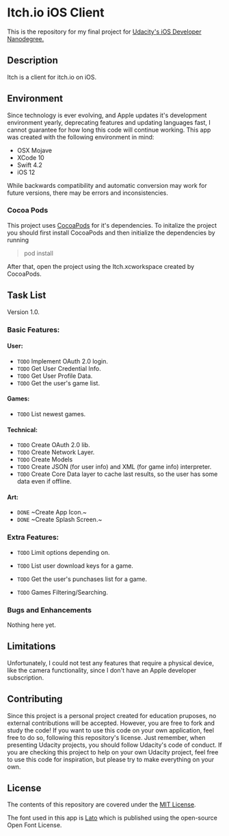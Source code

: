 # Itch.io iOS Client

This is the repository for my final project for [Udacity's iOS Developer Nanodegree.](https://www.udacity.com)

## Description
Itch is a client for itch.io on iOS.

## Environment

Since technology is ever evolving, and Apple updates it's development environment yearly, deprecating features and updating languages fast, I cannot guarantee for how long this code will continue working. This app was created with the following environment in mind:

* OSX Mojave
* XCode 10
* Swift 4.2
* iOS 12

While backwards compatibility and automatic conversion may work for future versions, there may be errors and inconsistencies.

### Cocoa Pods

This project uses [CocoaPods](https://cocoapods.org/) for it's dependencies. To initalize the project you should first install CocoaPods and then initialize the dependencies by running

> pod install

After that, open the project using the Itch.xcworkspace created by CocoaPods.

## Task List

Version 1.0.

### Basic Features:

#### User:
* `TODO` Implement OAuth 2.0 login.
* `TODO` Get User Credential Info.
* `TODO` Get User Profile Data.
* `TODO` Get the user's game list.

#### Games:
* `TODO` List newest games.

#### Technical:
* `TODO` Create OAuth 2.0 lib.
* `TODO` Create Network Layer.
* `TODO` Create Models
* `TODO` Create JSON (for user info) and XML (for game info) interpreter.
* `TODO` Create Core Data layer to cache last results, so the user has some data even if offline.

#### Art:
* `DONE` ~Create App Icon.~
* `DONE` ~Create Splash Screen.~

### Extra Features:

* `TODO` Limit options depending on.
* `TODO` List user download keys for a game.
* `TODO` Get the user's punchases list for a game.

* `TODO` Games Filtering/Searching.

### Bugs and Enhancements

Nothing here yet.

## Limitations
Unfortunately, I could not test any features that require a physical device, like the camera functionality, since I don't have an Apple developer subscription.

## Contributing
Since this project is a personal project created for education pruposes, no external contributions will be accepted. However, you are free to fork and study the code! If you want to use this code on your own application, feel free to do so, following this repository's license. Just remember, when presenting Udacity projects, you should follow Udacity's code of conduct. If you are checking this project to help on your own Udacity project, feel free to use this code for inspiration, but please try to make everything on your own.

## License
The contents of this repository are covered under the [MIT License](LICENSE).

The font used in this app is [Lato](http://www.latofonts.com/lato-free-fonts/) which is published using the open-source Open Font License.
